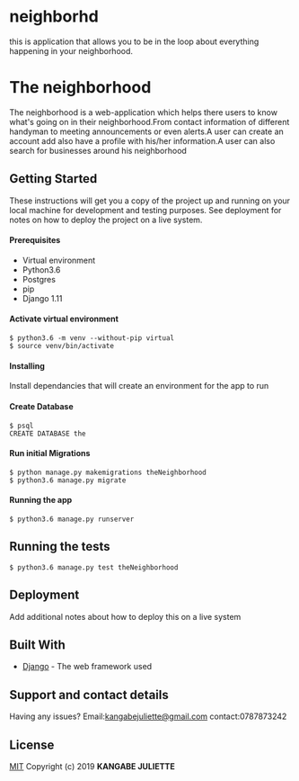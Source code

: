 # neighborhd
this is application that allows you to be in the loop about everything happening in your neighborhood.
# The neighborhood

The neighborhood is a web-application which helps there users to know what's going on in their neighborhood.From contact information of different handyman to meeting announcements or even alerts.A user can create an account add also have a profile with his/her information.A user can also search for businesses around his neighborhood
## Getting Started

These instructions will get you a copy of the project up and running on your local machine for development and testing purposes. See deployment for notes on how to deploy the project on a live system. 

 #### Prerequisites

* Virtual environment
* Python3.6
* Postgres
* pip
* Django 1.11

#### Activate virtual environment

```
$ python3.6 -m venv --without-pip virtual 
$ source venv/bin/activate
``` 

 #### Installing

Install dependancies that will create an environment for the app to run

#### Create Database
```
$ psql
CREATE DATABASE the
```

 #### Run initial Migrations
```
$ python manage.py makemigrations theNeighborhood
$ python3.6 manage.py migrate
```

#### Running the app
```
$ python3.6 manage.py runserver
```

## Running the tests

```
$ python3.6 manage.py test theNeighborhood
```
## Deployment

Add additional notes about how to deploy this on a live system

## Built With 

* [Django](http://www.django.io/1.0.2/docs/) - The web framework used

## Support and contact details

Having any issues?
Email:kangabejuliette@gmail.com
contact:0787873242


## License


[MIT](https://choosealicense.com/licenses/mit/)
Copyright (c) 2019 **KANGABE JULIETTE**
